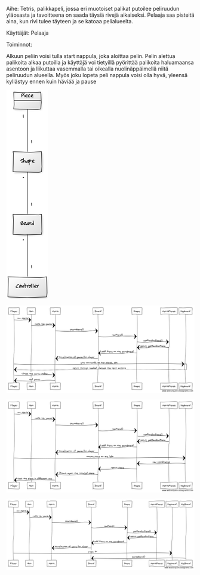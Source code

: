 Aihe: Tetris, palikkapeli, jossa eri muotoiset palikat putoilee peliruudun yläosasta ja tavoitteena on saada täysiä rivejä aikaiseksi. Pelaaja saa pisteitä aina, kun rivi tulee täyteen ja se katoaa pelialueelta.

Käyttäjät: Pelaaja

Toiminnot:

Alkuun peliin voisi tulla start nappula, joka aloittaa pelin.
Pelin alettua palikoita alkaa putoilla ja käyttäjä voi tietyillä pyörittää palikoita haluamaansa asentoon ja liikuttaa vasemmalla tai oikealla nuolinäppäimellä niitä peliruudun alueella.
Myös joku lopeta peli nappula voisi olla hyvä, yleensä kyllästyy ennen kuin häviää ja pause


![Alt text](/Dokumentaatio/luokkakaavio.png "Luokkakaavio Netriksestä")


![Alt text](/Dokumentaatio/Netrisplaying.png "Netrispeluu yleisesti")


![Alt text](/Dokumentaatio/pieceRotation.png "Palan pyöritys")


![Alt text](/Dokumentaatio/Pausegame.png "Pelin pausettaminen")


